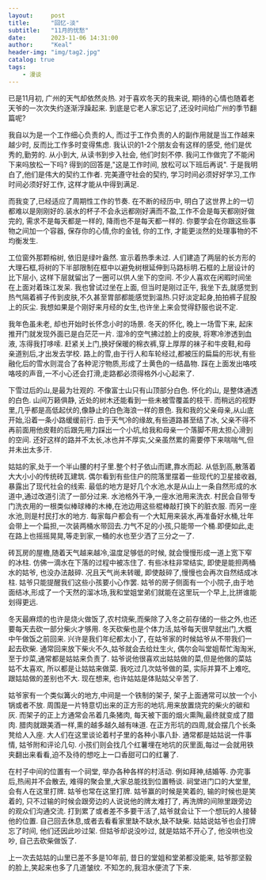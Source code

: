 ```yaml
---
layout:     post
title:      "回忆-淡"
subtitle:   "11月的忧愁"
date:       2023-11-06 14:31:00
author:     "Keal"
header-img: "img/tag2.jpg"
catalog: true
tags:
    - 漫谈
---
```


已是11月初, 广州的天气却依然炎热. 对于喜欢冬天的我来说, 期待的心情也随着老天爷的一次次失约逐渐浮躁起来. 到底是它老人家忘记了,还没时间给广州的季节翻篇呢?

我自以为是一个工作细心负责的人, 而过于工作负责的人的副作用就是当工作越来越少时, 反而比工作多时变得焦虑. 我认识的1-2个朋友会有这样的感受, 他们是优秀的,勤劳的. 从小到大, 从读书到步入社会, 他们时刻不停. 我问工作做完了不能闲下来吗放松一下吗? 得到的回答是,"这是工作时间, 放松可以下班后再说". 于是我明白了,他们是伟大的契约工作者. 完美遵守社会的契约, 学习时间必须好好学习,工作时间必须好好工作, 这样才能从中得到满足. 

而我变了,已经适应了周期性工作的节奏. 在不断的经历中, 明白了这世界上的一切都难以是刚刚好的.装水的杯子不会永远都刚好满而不盈,工作不会是每天都刚好做完的, 需求不是每天都是一样的, 降雨也不是每天都一样的. 你要学会在你跟这些事物之间加一个容器, 保存你的心情,你的金钱, 你的工作, 才能更淡然的处理事物的不均衡发生.

工位窗外那颗榕树, 依旧是绿叶盎然. 宣示着热季未过. 人们建造了两层的长方形的大理石框,将树的下半部限制在框中以避免树根延伸到马路标明.石框的上层设计的比下层小, 这样下层就留出了一圈可以供人坐下的空间. 不少人喜欢在闲暇时间坐在上面对着珠江发呆. 我也曾试过坐在上面, 但当时是刚过正午, 我坐下去,就感觉到热气隔着裤子传到皮肤,不久甚至胃部都能感觉到温热.只好淡定起身,拍拍裤子屁股上的灰尘. 我想如果是个刚好来月经的女生,也许坐上来会觉得舒服也说不定.

我年色虽未老, 却也开始时长怀念小时的场景. 冬天的怀化, 晚上一场雪下来, 起床推开门就发现外面已是白茫茫一片. 湿冷的空气拂过脸上的皮肤, 将寒冷渗透到血液, 冻得我打哆嗦. 赶紧关上门,换好保暖的棉衣裤,穿上厚厚的袜子和牛皮鞋,和母亲道别后,才出发去学校. 路上的雪,由于行人和车轮经过,都被压的扁扁的形状,有些融化后的雪水则混合了各种泥泞物质,形成了土黄色的一结晶物. 踩在上面发出咯吱咯吱的声音,一不小心还会打滑,走路都必须得格外小心起来了.

下雪过后的山,是最为壮观的. 不像富士山只有山顶部分白色. 怀化的山, 是整体通透的白色. 山间万籁俱静, 近处的树木还能看到一些未被雪覆盖的枝干. 而稍远的视野里,几乎都是高低起伏的,像静止的白色海浪一样的景色. 我和我的父亲母亲,从山底开始,沿着一条小路缓缓前行. 由于天气冷的缘故,有些道路甚至结了冰, 父亲不得不再前面用他皮鞋的后跟先用力踩出一个小坑,给我和母亲一个落脚不用太担心滑到的空间. 还好这样的路并不太长,冰也并不厚实,父亲虽然累的需要停下来喘喘气,但并未出太多汗.

姑姑的家,处于一个半山腰的村子里.整个村子依山而建,靠水而起. 从低到高,散落着大大小小的传统砖瓦建筑. 偶尔看到有些住户的院落里摆着一些现代的卫星接收器,暴露出了现代社会的线索. 最低的地方是好几个水池,水是从山上一条自然形成的水道中,通过改道引流了一部分过来. 水池格外干净,一座水池用来洗衣. 村民会自带专门洗衣用的一根类似棒球棒的木棒,在池边用这些棍棒敲打换下的脏衣服. 而另一座水池,则是村民打水的地方. 每家每户都会有一个大缸用来装水,再准备好水桶,壮年会带上一个扁担,一次装两桶水带回去.力气不足的小孩,只能带一个桶.即便如此,走在路上也摇摇晃晃,等走到家,一桶的水也至少洒了三分之一了.

砖瓦房的屋檐,随着天气越来越冷,温度足够低的时候, 就会慢慢形成一道上宽下窄的冰柱. 仿佛一滴水在下落的过程中被冻住了. 有些冰柱非常结实, 即使是能担两桶水的姑爷, 也没办法敲碎. 况且天气尚未转暖, 即使敲碎了,慢慢也会再次自然结成冰柱. 姑爷只能提醒我们这些小孩要小心作罢. 姑爷的房子侧面有一个小院子,由于地面结冰,形成了一个天然的溜冰场,我和堂姐堂弟们就能在这里玩一个早上,比拼谁能划得更远.

冬天最麻烦的也许是烧火做饭了,农村烧柴,而柴除了入冬之前存储的一些之外,也还要每天去砍一部分柴火才够用. 冬天砍柴也是个体力活,姑爷每天很早就出门,大概中午做饭之前回来. 兴许是我们年纪都太小了, 在姑爷家的时候姑爷从不带我们一起去砍柴. 通常回来放下柴火不久,姑爷就会去给灶生火, 偶尔会叫堂姐帮忙淘淘米,至于炒菜,通常都是姑姑来负责了. 姑爷说他很喜欢出姑姑做的菜,但是他做的菜姑姑不太喜欢, 所以都是让姑姑来做菜. 我吃过几次姑爷做的菜, 实际并算不上难吃, 跟姑姑做的差别也不大. 现在想来, 也许姑姑是体贴姑父辛苦了.

姑爷家有一个类似篝火的地方,中间是一个铁制的架子, 架子上面通常可以放一个小锅或者不放. 周围是一片特意切出来的正方形的地坑.用来放置烧完的柴火的碳和灰. 而架子的正上方通常会吊着几条猪肉, 每天被下面的烟火熏陶,最终就变成了腊肉. 腊肉就跟美酒一样,熏的越多越久越有味道. 在正方形坑的四周,就会摆几个长条凳给人入座. 大人们在这里谈论着村子里的各种小事八卦. 通常都是姑姑说一件事情, 姑爷附和评论几句. 小孩们则会找几个红薯埋在地坑的灰里面,每过一会就用铁夹翻出来看看,迫不及待的想吃上一口香甜可口的红薯了.

在村子中间的位置有一个祠堂, 举办各种各样的村活动. 例如拜神,结婚等. 办完事后,热闹并不会散去, 难得的聚会里,大家总能找到位置畅谈. 祠堂进门口的大堂里,会有人在这里打牌. 姑爷也常在这里打牌. 姑爷赢的时候是笑着的, 输的时候也是笑着的, 只不过输的时候会跟旁边的人说说他的牌太难打了, 再洗牌的间隙里跟旁边的观众们沟通交流. 打到累了或者差不多要干活了,姑爷就会让下一个想玩的人接替他的位置. 自己回去休息,或者去看看家里缺不缺水,缺不缺柴. 姑姑说姑爷也会打牌忘了时间, 他们还因此吵过架. 但姑爷却说没吵过, 就是姑姑不开心了, 他没哄也没吵, 自己去砍柴做饭了.

上一次去姑姑的山里已差不多是10年前, 昔日的堂姐和堂弟都没能来, 姑爷那坚毅的脸上,笑起来也多了几道皱纹. 不知怎的,我泪水便流了下来.